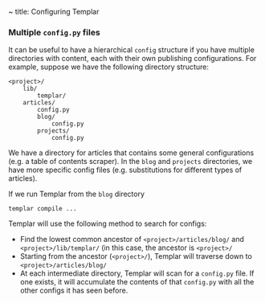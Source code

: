 ~ title: Configuring Templar

### Multiple `config.py` files

It can be useful to have a hierarchical `config` structure if you have
multiple directories with content, each with their own publishing
configurations. For example, suppose we have the following directory
structure:

    <project>/
        lib/
            templar/
        articles/
            config.py
            blog/
                config.py
            projects/
                config.py

We have a directory for articles that contains some general
configurations (e.g. a table of contents scraper). In the `blog` and
`projects` directories, we have more specific config files (e.g.
substitutions for different types of articles).

If we run Templar from the `blog` directory

    templar compile ...

Templar will use the following method to search for configs:

* Find the lowest common ancestor of `<project>/articles/blog/` and
  `<project>/lib/templar/` (in this case, the ancestor is `<project>/`
* Starting from the ancestor (`<project>/`), Templar will traverse down
  to `<project>/articles/blog/`
* At each intermediate directory, Templar will scan for a `config.py`
  file. If one exists, it will accumulate the contents of that
  `config.py` with all the other configs it has seen before.
